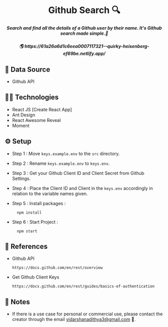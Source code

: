 <h1 align='center'>Github Search 🔍</h1>

<h5 align='center'>Search and find all the details of a Github user by their name. It's Github search made simple.💯</h5>
<h5 align='center'>🌎 https://61a26a6d1c6eea0007117321--quirky-heisenberg-ef69be.netlify.app/</h5>

## 📁 Data Source

- Github API

## 👨‍💻 Technologies

- React JS [Create React App]
- Ant Design
- React Awesome Reveal
- Moment

## ⚙️ Setup

- Step 1 : Move `keys.example.env` to the `src` directory.
- Step 2 : Rename `keys.example.env` to `keys.env`.
- Step 3 : Get your Github Client ID and Client Secret from Github Settings.
- Step 4 : Place the Client ID and Client in the `keys.env` accordingly in relation to the variable names given.

- Step 5 :
  Install packages :

        npm install


- Step 6 :
  Start Project :
  
        npm start

## 📄 References

- Github API

      https://docs.github.com/en/rest/overview

- Get Github Client Keys

      https://docs.github.com/en/rest/guides/basics-of-authentication

## 📝 Notes

- If there is a use case for personal or commercial use, please contact the creator through the email vidarshanadithya3@gmail.com 📧.
